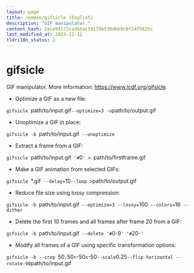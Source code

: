 ```yaml
---
layout: page
title: common/gifsicle (English)
description: "GIF manipulator."
content_hash: 5ece94172cad6bac59175b539dbb9c0f24f5635c
last_modified_at: 2023-11-12
tldri18n_status: 2
---
```

# gifsicle

GIF manipulator.
More information: <https://www.lcdf.org/gifsicle>.

- Optimize a GIF as a new file:

`gifsicle `<span class="tldr-var badge badge-pill bg-dark-lm bg-white-dm text-white-lm text-dark-dm font-weight-bold">path/to/input.gif</span>` --optimize=3 -o `<span class="tldr-var badge badge-pill bg-dark-lm bg-white-dm text-white-lm text-dark-dm font-weight-bold">path/to/output.gif</span>

- Unoptimize a GIF in place:

`gifsicle -b `<span class="tldr-var badge badge-pill bg-dark-lm bg-white-dm text-white-lm text-dark-dm font-weight-bold">path/to/input.gif</span>` --unoptimize`

- Extract a frame from a GIF:

`gifsicle `<span class="tldr-var badge badge-pill bg-dark-lm bg-white-dm text-white-lm text-dark-dm font-weight-bold">path/to/input.gif</span>` '#`<span class="tldr-var badge badge-pill bg-dark-lm bg-white-dm text-white-lm text-dark-dm font-weight-bold">0</span>`' > `<span class="tldr-var badge badge-pill bg-dark-lm bg-white-dm text-white-lm text-dark-dm font-weight-bold">path/to/firstframe.gif</span>

- Make a GIF animation from selected GIFs:

`gifsicle `<span class="tldr-var badge badge-pill bg-dark-lm bg-white-dm text-white-lm text-dark-dm font-weight-bold">*.gif</span>` --delay=`<span class="tldr-var badge badge-pill bg-dark-lm bg-white-dm text-white-lm text-dark-dm font-weight-bold">10</span>` --loop > `<span class="tldr-var badge badge-pill bg-dark-lm bg-white-dm text-white-lm text-dark-dm font-weight-bold">path/to/output.gif</span>

- Reduce file size using lossy compression:

`gifsicle -b `<span class="tldr-var badge badge-pill bg-dark-lm bg-white-dm text-white-lm text-dark-dm font-weight-bold">path/to/input.gif</span>` --optimize=3 --lossy=`<span class="tldr-var badge badge-pill bg-dark-lm bg-white-dm text-white-lm text-dark-dm font-weight-bold">100</span>` --colors=`<span class="tldr-var badge badge-pill bg-dark-lm bg-white-dm text-white-lm text-dark-dm font-weight-bold">16</span>` --dither`

- Delete the first 10 frames and all frames after frame 20 from a GIF:

`gifsicle -b `<span class="tldr-var badge badge-pill bg-dark-lm bg-white-dm text-white-lm text-dark-dm font-weight-bold">path/to/input.gif</span>` --delete '#`<span class="tldr-var badge badge-pill bg-dark-lm bg-white-dm text-white-lm text-dark-dm font-weight-bold">0-9</span>`' '#`<span class="tldr-var badge badge-pill bg-dark-lm bg-white-dm text-white-lm text-dark-dm font-weight-bold">20-</span>`'`

- Modify all frames of a GIF using specific transformation options:

`gifsicle -b --crop `<span class="tldr-var badge badge-pill bg-dark-lm bg-white-dm text-white-lm text-dark-dm font-weight-bold">50</span>`,`<span class="tldr-var badge badge-pill bg-dark-lm bg-white-dm text-white-lm text-dark-dm font-weight-bold">50</span>`+`<span class="tldr-var badge badge-pill bg-dark-lm bg-white-dm text-white-lm text-dark-dm font-weight-bold">-50</span>`x`<span class="tldr-var badge badge-pill bg-dark-lm bg-white-dm text-white-lm text-dark-dm font-weight-bold">-50</span>` --scale `<span class="tldr-var badge badge-pill bg-dark-lm bg-white-dm text-white-lm text-dark-dm font-weight-bold">0.25</span>` --flip-horizontal --rotate-90 `<span class="tldr-var badge badge-pill bg-dark-lm bg-white-dm text-white-lm text-dark-dm font-weight-bold">path/to/input.gif</span>
